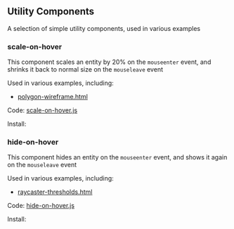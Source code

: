 ## Utility Components

A selection of simple utility components, used in various examples



### scale-on-hover

This component scales an entity by 20% on the `mouseenter` event, and shrinks it back to normal size on the `mouseleave` event

Used in various examples, including:

- [polygon-wireframe.html](https://diarmidmackenzie.github.io/aframe-components/component-usage/polygon-wireframe.html)

Code: [scale-on-hover.js](https://github.com/diarmidmackenzie/aframe-components/blob/main/components/scale-on-hover.js)

Install:

<script src="https://cdn.jsdelivr.net/gh/diarmidmackenzie/aframe-components@latest/components/scale-on-hover.min.js"></script>



### hide-on-hover

This component hides an entity on the `mouseenter` event, and shows it again on the `mouseleave` event

Used in various examples, including:

- [raycaster-thresholds.html](https://diarmidmackenzie.github.io/aframe-components/component-usage/raycaster-thresholds.html)

Code: [hide-on-hover.js](https://github.com/diarmidmackenzie/aframe-components/blob/main/components/hide-on-hover.js)

Install:

<script src="https://cdn.jsdelivr.net/gh/diarmidmackenzie/aframe-components@latest/components/hide-on-hover.min.js"></script>



